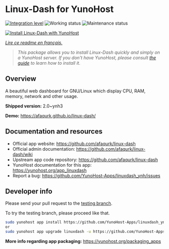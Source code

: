 <!--
N.B.: This README was automatically generated by https://github.com/YunoHost/apps/tree/master/tools/README-generator
It shall NOT be edited by hand.
-->

# Linux-Dash for YunoHost

[![Integration level](https://dash.yunohost.org/integration/linuxdash.svg)](https://dash.yunohost.org/appci/app/linuxdash) ![Working status](https://ci-apps.yunohost.org/ci/badges/linuxdash.status.svg) ![Maintenance status](https://ci-apps.yunohost.org/ci/badges/linuxdash.maintain.svg)

[![Install Linux-Dash with YunoHost](https://install-app.yunohost.org/install-with-yunohost.svg)](https://install-app.yunohost.org/?app=linuxdash)

*[Lire ce readme en français.](./README_fr.md)*

> *This package allows you to install Linux-Dash quickly and simply on a YunoHost server.
If you don't have YunoHost, please consult [the guide](https://yunohost.org/#/install) to learn how to install it.*

## Overview

A beautiful web dashboard for GNU/Linux which display CPU, RAM, memory, network and other usage.


**Shipped version:** 2.0~ynh3

**Demo:** https://afaqurk.github.io/linux-dash/
## Documentation and resources

* Official app website: <https://github.com/afaqurk/linux-dash>
* Official admin documentation: <https://github.com/afaqurk/linux-dash/wiki>
* Upstream app code repository: <https://github.com/afaqurk/linux-dash>
* YunoHost documentation for this app: <https://yunohost.org/app_linuxdash>
* Report a bug: <https://github.com/YunoHost-Apps/linuxdash_ynh/issues>

## Developer info

Please send your pull request to the [testing branch](https://github.com/YunoHost-Apps/linuxdash_ynh/tree/testing).

To try the testing branch, please proceed like that.

``` bash
sudo yunohost app install https://github.com/YunoHost-Apps/linuxdash_ynh/tree/testing --debug
or
sudo yunohost app upgrade linuxdash -u https://github.com/YunoHost-Apps/linuxdash_ynh/tree/testing --debug
```

**More info regarding app packaging:** <https://yunohost.org/packaging_apps>
